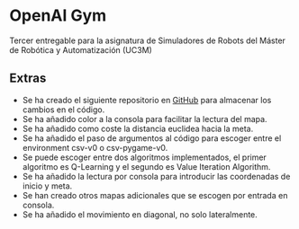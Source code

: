 # OpenAI Gym
Tercer entregable para la asignatura de Simuladores de Robots del Máster de Robótica y Automatización (UC3M)


## Extras
- Se ha creado el siguiente repositorio en [GitHub](https://github.com/lucas-rib-oli/P4_OpenAIGym) para almacenar los cambios en el código. 
- Se ha añadido color a la consola para facilitar la lectura del mapa.
- Se ha añadido como coste la distancia euclidea hacia la meta. 
- Se ha añadido el paso de argumentos al código para escoger entre el environment csv-v0 o csv-pygame-v0.
- Se puede escoger entre dos algoritmos implementados, el primer algoritmo es Q-Learning y el segundo es Value Iteration Algorithm.
- Se ha añadido la lectura por consola para introducir las coordenadas de inicio y meta.
- Se han creado otros mapas adicionales que se escogen por entrada en consola. 
- Se ha añadido el movimiento en diagonal, no solo lateralmente. 